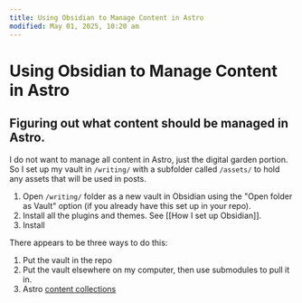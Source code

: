 ```yaml
---
title: Using Obsidian to Manage Content in Astro
modified: May 01, 2025, 10:20 am
---
```


# Using Obsidian to Manage Content in Astro

## Figuring out what content should be managed in Astro.

I do not want to manage all content in Astro, just the digital garden portion. So I set up my vault in `/writing/` with a subfolder called `/assets/` to hold any assets that will be used in posts.

1. Open `/writing/` folder as a new vault in Obsidian using the "Open folder as Vault" option (if you already have this set up in your repo).
2. Install all the plugins and themes. See [[How I set up Obsidian]].
3. Install

There appears to be three ways to do this:

1. Put the vault in the repo
2. Put the vault elsewhere on my computer, then use submodules to pull it in.
3. Astro [content collections](https://docs.astro.build/en/guides/content-collections/)
